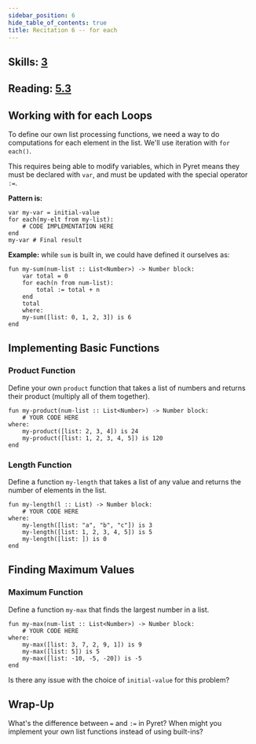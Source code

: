 ```yaml
---
sidebar_position: 6
hide_table_of_contents: true
title: Recitation 6 -- for each
---
```


## Skills: [3](/skills/#(3))

## Reading: [5.3]({{DCIC_DOMAIN}}/recursive-data.html)

## Working with for each Loops

To define our own list processing functions, we need a way to do computations for each element in the list. We'll use iteration with `for each()`.

This requires being able to modify variables, which in Pyret means they must be declared with `var`, and must be updated with the special operator `:=`.

**Pattern is:**

```pyret
var my-var = initial-value
for each(my-elt from my-list):
    # CODE IMPLEMENTATION HERE
end
my-var # Final result
```

**Example:** while `sum` is built in, we could have defined it ourselves as:

```pyret
fun my-sum(num-list :: List<Number>) -> Number block:
    var total = 0
    for each(n from num-list):
        total := total + n
    end
    total
    where:
    my-sum([list: 0, 1, 2, 3]) is 6
end
```

## Implementing Basic Functions

### Product Function

Define your own `product` function that takes a list of numbers and returns their product (multiply all of them together).

```pyret
fun my-product(num-list :: List<Number>) -> Number block:
    # YOUR CODE HERE
where:
    my-product([list: 2, 3, 4]) is 24
    my-product([list: 1, 2, 3, 4, 5]) is 120
end
```

### Length Function

Define a function `my-length` that takes a list of any value and returns the number of elements in the list.

```pyret
fun my-length(l :: List) -> Number block:
    # YOUR CODE HERE
where:
    my-length([list: "a", "b", "c"]) is 3
    my-length([list: 1, 2, 3, 4, 5]) is 5
    my-length([list: ]) is 0
end
```

## Finding Maximum Values

### Maximum Function

Define a function `my-max` that finds the largest number in a list.

```pyret
fun my-max(num-list :: List<Number>) -> Number block:
    # YOUR CODE HERE
where:
    my-max([list: 3, 7, 2, 9, 1]) is 9
    my-max([list: 5]) is 5
    my-max([list: -10, -5, -20]) is -5
end
```

Is there any issue with the choice of `initial-value` for this problem?

## Wrap-Up

What's the difference between `=` and `:=` in Pyret? When might you implement your own list functions instead of using built-ins?